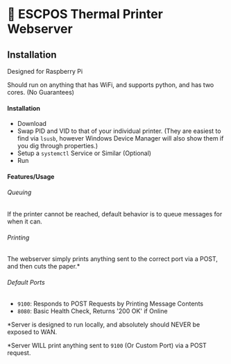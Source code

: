 # :fax: ESCPOS Thermal Printer Webserver

## Installation
Designed for Raspberry Pi

Should run on anything that has WiFi, and supports python, and has two cores. (No Guarantees)
#### Installation
- Download
- Swap PID and VID to that of your individual printer.
  (They are easiest to find via `lsusb`, however Windows Device Manager will also show them if you dig through properties.)
- Setup a `systemctl` Service or Similar (Optional)
- Run

#### Features/Usage

###### Queuing
If the printer cannot be reached, default behavior is to queue messages for when it can.
###### Printing
The webserver simply prints anything sent to the correct port via a POST, and then cuts the paper.*

###### Default Ports
- `9100`: Responds to POST Requests by Printing Message Contents
- `8080`: Basic Health Check, Returns '200 OK' if Online

*Server is designed to run locally, and absolutely should NEVER be exposed to WAN.

*Server WILL print anything sent to `9100` (Or Custom Port) via a POST request.
